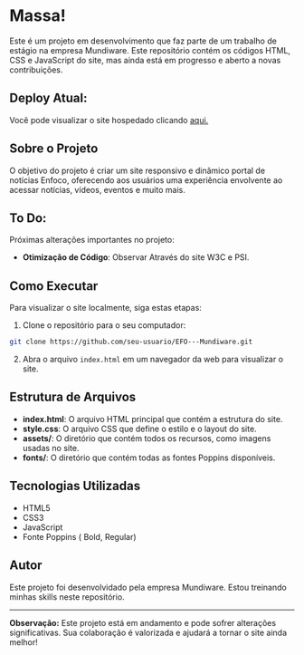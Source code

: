 # Massa!

Este é um projeto em desenvolvimento que faz parte de um trabalho de estágio na empresa Mundiware. Este repositório contém os códigos HTML, CSS e JavaScript do site, mas ainda está em progresso e aberto a novas contribuições.

## Deploy Atual:
Você pode visualizar o site hospedado clicando <a href="https://diegofelipeap.github.io/EFO---Mundiware/">aqui.</a> <br> 

## Sobre o Projeto

O objetivo do projeto é criar um site responsivo e dinâmico portal de notícias Enfoco, oferecendo aos usuários uma experiência envolvente ao acessar notícias, vídeos, eventos e muito mais.

## To Do:

Próximas alterações importantes no projeto:

- **Otimização de Código**: Observar Através do site W3C e PSI.

## Como Executar

Para visualizar o site localmente, siga estas etapas:

1. Clone o repositório para o seu computador:

```bash
git clone https://github.com/seu-usuario/EFO---Mundiware.git
```

2. Abra o arquivo `index.html` em um navegador da web para visualizar o site.

## Estrutura de Arquivos

- **index.html**: O arquivo HTML principal que contém a estrutura do site.
- **style.css**: O arquivo CSS que define o estilo e o layout do site.
- **assets/**: O diretório que contém todos os recursos, como imagens usadas no site.
- **fonts/**: O diretório que contém todas as fontes Poppins disponíveis.

## Tecnologias Utilizadas

- HTML5
- CSS3
- JavaScript
- Fonte Poppins ( Bold, Regular)

## Autor

Este projeto foi desenvolvidado pela empresa Mundiware. Estou treinando minhas skills neste repositório.

---

**Observação:** Este projeto está em andamento e pode sofrer alterações significativas. Sua colaboração é valorizada e ajudará a tornar o site ainda melhor!
